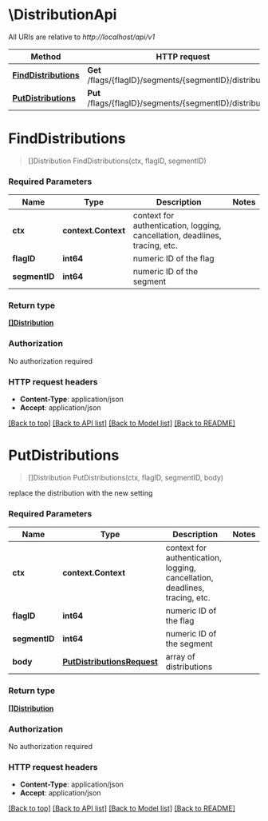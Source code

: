 # \DistributionApi

All URIs are relative to *http://localhost/api/v1*

Method | HTTP request | Description
------------- | ------------- | -------------
[**FindDistributions**](DistributionApi.md#FindDistributions) | **Get** /flags/{flagID}/segments/{segmentID}/distributions | 
[**PutDistributions**](DistributionApi.md#PutDistributions) | **Put** /flags/{flagID}/segments/{segmentID}/distributions | 


# **FindDistributions**
> []Distribution FindDistributions(ctx, flagID, segmentID)


### Required Parameters

Name | Type | Description  | Notes
------------- | ------------- | ------------- | -------------
 **ctx** | **context.Context** | context for authentication, logging, cancellation, deadlines, tracing, etc.
  **flagID** | **int64**| numeric ID of the flag | 
  **segmentID** | **int64**| numeric ID of the segment | 

### Return type

[**[]Distribution**](distribution.md)

### Authorization

No authorization required

### HTTP request headers

 - **Content-Type**: application/json
 - **Accept**: application/json

[[Back to top]](#) [[Back to API list]](../README.md#documentation-for-api-endpoints) [[Back to Model list]](../README.md#documentation-for-models) [[Back to README]](../README.md)

# **PutDistributions**
> []Distribution PutDistributions(ctx, flagID, segmentID, body)


replace the distribution with the new setting

### Required Parameters

Name | Type | Description  | Notes
------------- | ------------- | ------------- | -------------
 **ctx** | **context.Context** | context for authentication, logging, cancellation, deadlines, tracing, etc.
  **flagID** | **int64**| numeric ID of the flag | 
  **segmentID** | **int64**| numeric ID of the segment | 
  **body** | [**PutDistributionsRequest**](PutDistributionsRequest.md)| array of distributions | 

### Return type

[**[]Distribution**](distribution.md)

### Authorization

No authorization required

### HTTP request headers

 - **Content-Type**: application/json
 - **Accept**: application/json

[[Back to top]](#) [[Back to API list]](../README.md#documentation-for-api-endpoints) [[Back to Model list]](../README.md#documentation-for-models) [[Back to README]](../README.md)

